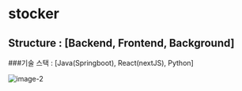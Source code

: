 # stocker
## Structure : [Backend, Frontend, Background]
###기술 스택 : [Java(Springboot), React(nextJS), Python]

![image-2](https://github.com/user-attachments/assets/5512752c-715d-41eb-b19c-cd9ee2057144)
